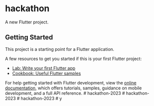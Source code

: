 # hackathon

A new Flutter project.

## Getting Started

This project is a starting point for a Flutter application.

A few resources to get you started if this is your first Flutter project:

- [Lab: Write your first Flutter app](https://docs.flutter.dev/get-started/codelab)
- [Cookbook: Useful Flutter samples](https://docs.flutter.dev/cookbook)

For help getting started with Flutter development, view the
[online documentation](https://docs.flutter.dev/), which offers tutorials,
samples, guidance on mobile development, and a full API reference.
#   h a c k a t h o n - 2 0 2 3  
 #   h a c k a t h o n - 2 0 2 3  
 #   h a c k a t h o n - 2 0 2 3  
 #   y    
 